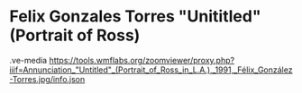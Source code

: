 # Felix Gonzales Torres "Unititled" (Portrait of Ross)


.ve-media https://tools.wmflabs.org/zoomviewer/proxy.php?iiif=Annunciation_"Untitled"_(Portrait_of_Ross_in_L.A.),_1991,_Félix_González-Torres.jpg/info.json  